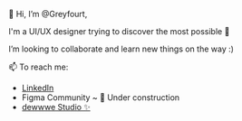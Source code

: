 👋 Hi, I’m @Greyfourt,

I'm a UI/UX designer trying to discover the most possible 👀

I’m looking to collaborate and learn new things on the way :)

📫 To reach me:
   - [LinkedIn](https://www.linkedin.com/in/nazli-ozcubukcuoglu/) 
   - Figma Community ~ 🚧 Under construction 
   - [dewwwe Studio ✨](https://dewwwe.com)
    

<!---
Greyfourt/Greyfourt is a ✨ special ✨ repository because its `README.md` (this file) appears on your GitHub profile.
You can click the Preview link to take a look at your changes.
--->
